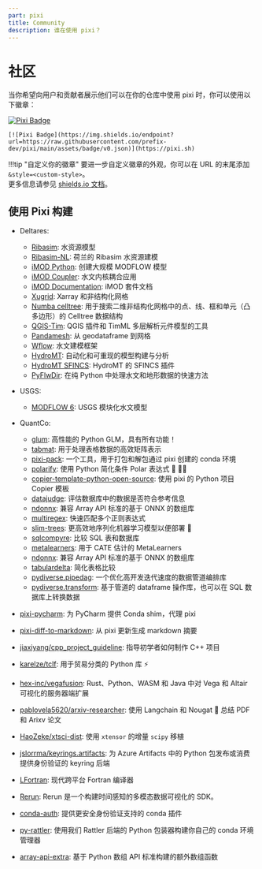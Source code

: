```yaml
---
part: pixi
title: Community
description: 谁在使用 pixi？
---
```


# 社区

当你希望向用户和贡献者展示他们可以在你的仓库中使用 pixi 时，你可以使用以下徽章：

[![Pixi Badge](https://img.shields.io/endpoint?url=https://raw.githubusercontent.com/prefix-dev/pixi/main/assets/badge/v0.json)](https://pixi.sh)

```
[![Pixi Badge](https://img.shields.io/endpoint?url=https://raw.githubusercontent.com/prefix-dev/pixi/main/assets/badge/v0.json)](https://pixi.sh)
```

!!!tip "自定义你的徽章"
    要进一步自定义徽章的外观，你可以在 URL 的末尾添加 `&style=<custom-style>`。  
    更多信息请参见 [shields.io 文档](https://shields.io/badges/endpoint-badge)。

## 使用 Pixi 构建

- Deltares:
  - [Ribasim](https://github.com/Deltares/Ribasim): 水资源模型
  - [Ribasim-NL](https://github.com/Deltares/Ribasim-NL): 荷兰的 Ribasim 水资源建模
  - [iMOD Python](https://github.com/Deltares/imod-python): 创建大规模 MODFLOW 模型
  - [iMOD Coupler](https://github.com/Deltares/imod_coupler): 水文内核耦合应用
  - [iMOD Documentation](https://github.com/Deltares/iMOD-Documentation): iMOD 套件文档
  - [Xugrid](https://github.com/Deltares/xugrid): Xarray 和非结构化网格
  - [Numba celltree](https://github.com/Deltares/numba_celltree): 用于搜索二维非结构化网格中的点、线、框和单元（凸多边形）的 Celltree 数据结构
  - [QGIS-Tim](https://github.com/Deltares/QGIS-Tim): QGIS 插件和 TimML 多层解析元件模型的工具
  - [Pandamesh](https://github.com/Deltares/pandamesh): 从 geodataframe 到网格
  - [Wflow](https://github.com/Deltares/Wflow.jl): 水文建模框架
  - [HydroMT](https://github.com/Deltares/hydromt): 自动化和可重现的模型构建与分析
  - [HydroMT SFINCS](https://github.com/Deltares/hydromt_sfincs): HydroMT 的 SFINCS 插件
  - [PyFlwDir](https://github.com/Deltares/pyflwdir): 在纯 Python 中处理水文和地形数据的快速方法
- USGS:
  - [MODFLOW 6](https://github.com/MODFLOW-USGS/modflow6): USGS 模块化水文模型
- QuantCo:
  - [glum](https://github.com/quantco/glum): 高性能的 Python GLM，具有所有功能！
  - [tabmat](https://github.com/quantco/tabmat): 用于处理表格数据的高效矩阵表示
  - [pixi-pack](https://github.com/quantco/pixi-pack): 一个工具，用于打包和解包通过 pixi 创建的 conda 环境
  - [polarify](https://github.com/quantco/polarify): 使用 Python 简化条件 Polar 表达式 🐍 🐻‍❄️
  - [copier-template-python-open-source](https://github.com/quantco/copier-template-python-open-source): 使用 pixi 的 Python 项目 Copier 模板
  - [datajudge](https://github.com/quantco/datajudge): 评估数据库中的数据是否符合参考信息
  - [ndonnx](https://github.com/quantco/ndonnx): 兼容 Array API 标准的基于 ONNX 的数组库
  - [multiregex](https://github.com/quantco/multiregex): 快速匹配多个正则表达式
  - [slim-trees](https://github.com/quantco/slim-trees): 更高效地序列化机器学习模型以便部署 🚀
  - [sqlcompyre](https://github.com/quantco/sqlcompyre): 比较 SQL 表和数据库
  - [metalearners](https://github.com/quantco/metalearners): 用于 CATE 估计的 MetaLearners
  - [ndonnx](https://github.com/quantco/ndonnx): 兼容 Array API 标准的基于 ONNX 的数组库
  - [tabulardelta](https://github.com/quantco/tabulardelta): 简化表格比较
  - [pydiverse.pipedag](https://github.com/pydiverse/pydiverse.pipedag): 一个优化高开发迭代速度的数据管道编排库
  - [pydiverse.transform](https://github.com/pydiverse/pydiverse.transform): 基于管道的 dataframe 操作库，也可以在 SQL 数据库上转换数据

- [pixi-pycharm](https://github.com/pavelzw/pixi-pycharm): 为 PyCharm 提供 Conda shim，代理 pixi
- [pixi-diff-to-markdown](https://github.com/pavelzw/pixi-diff-to-markdown): 从 pixi 更新生成 markdown 摘要
- [jiaxiyang/cpp_project_guideline](https://github.com/jiaxiyang/cpp_project_guideline): 指导初学者如何制作 C++ 项目
- [karelze/tclf](https://github.com/KarelZe/tclf): 用于贸易分类的 Python 库 ⚡
- [hex-inc/vegafusion](https://github.com/hex-inc/vegafusion): Rust、Python、WASM 和 Java 中对 Vega 和 Altair 可视化的服务器端扩展
- [pablovela5620/arxiv-researcher](https://github.com/pablovela5620/arxiv-researcher): 使用 Langchain 和 Nougat 🦉 总结 PDF 和 Arixv 论文
- [HaoZeke/xtsci-dist](https://github.com/HaoZeke/xtsci-dist): 使用 `xtensor` 的增量 `scipy` 移植
- [jslorrma/keyrings.artifacts](https://github.com/jslorrma/keyrings.artifacts): 为 Azure Artifacts 中的 Python 包发布或消费提供身份验证的 keyring 后端
- [LFortran](https://github.com/lfortran/lfortran): 现代跨平台 Fortran 编译器
- [Rerun](https://www.rerun.io/): Rerun 是一个构建时间感知的多模态数据可视化的 SDK。
- [conda-auth](https://github.com/conda-incubator/conda-auth): 提供更安全身份验证支持的 conda 插件
- [py-rattler](https://github.com/mamba-org/rattler/tree/main/py-rattler): 使用我们 Rattler 后端的 Python 包装器构建你自己的 conda 环境管理器
- [array-api-extra](https://github.com/data-apis/array-api-extra): 基于 Python 数组 API 标准构建的额外数组函数
